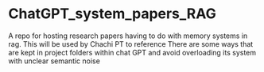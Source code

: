 # ChatGPT_system_papers_RAG
A repo for hosting research papers having to do with memory systems in rag. This will be used by Chachi PT to reference There are some ways that are kept in project folders within chat GPT and avoid overloading its system with unclear semantic noise
